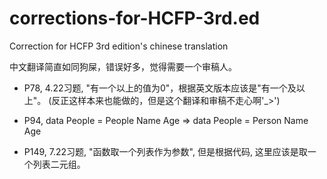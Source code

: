 # corrections-for-HCFP-3rd.ed
Correction for HCFP 3rd edition's chinese translation

中文翻译简直如同狗屎，错误好多，觉得需要一个审稿人。

- P78, 4.22习题, "有一个以上的值为0"，根据英文版本应该是"有一个及以上"。
 (反正这样本来也能做的，但是这个翻译和审稿不走心啊'_>')

- P94, data People = People Name Age => data People = Person Name Age

- P149, 7.22习题, "函数取一个列表作为参数", 但是根据代码, 这里应该是取一个列表二元组。
